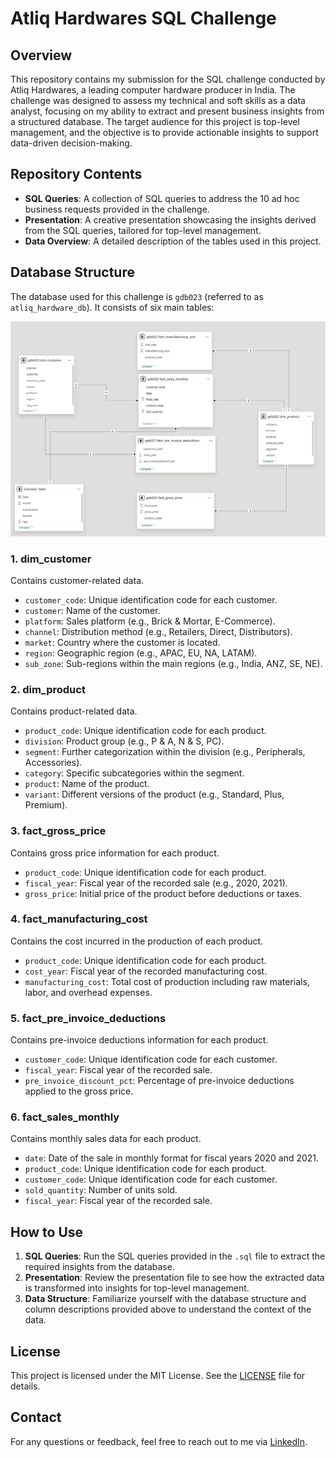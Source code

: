 # Atliq Hardwares SQL Challenge

## Overview

This repository contains my submission for the SQL challenge conducted by Atliq Hardwares, a leading computer hardware producer in India. The challenge was designed to assess my technical and soft skills as a data analyst, focusing on my ability to extract and present business insights from a structured database. The target audience for this project is top-level management, and the objective is to provide actionable insights to support data-driven decision-making.

## Repository Contents

- **SQL Queries**: A collection of SQL queries to address the 10 ad hoc business requests provided in the challenge.
- **Presentation**: A creative presentation showcasing the insights derived from the SQL queries, tailored for top-level management.
- **Data Overview**: A detailed description of the tables used in this project.

## Database Structure

The database used for this challenge is `gdb023` (referred to as `atliq_hardware_db`). It consists of six main tables:

![(images/schema.png)](https://github.com/Devg1804/executive-analytics-atliq/blob/main/Schema.png)
### 1. dim_customer
Contains customer-related data.
- `customer_code`: Unique identification code for each customer.
- `customer`: Name of the customer.
- `platform`: Sales platform (e.g., Brick & Mortar, E-Commerce).
- `channel`: Distribution method (e.g., Retailers, Direct, Distributors).
- `market`: Country where the customer is located.
- `region`: Geographic region (e.g., APAC, EU, NA, LATAM).
- `sub_zone`: Sub-regions within the main regions (e.g., India, ANZ, SE, NE).

### 2. dim_product
Contains product-related data.
- `product_code`: Unique identification code for each product.
- `division`: Product group (e.g., P & A, N & S, PC).
- `segment`: Further categorization within the division (e.g., Peripherals, Accessories).
- `category`: Specific subcategories within the segment.
- `product`: Name of the product.
- `variant`: Different versions of the product (e.g., Standard, Plus, Premium).

### 3. fact_gross_price
Contains gross price information for each product.
- `product_code`: Unique identification code for each product.
- `fiscal_year`: Fiscal year of the recorded sale (e.g., 2020, 2021).
- `gross_price`: Initial price of the product before deductions or taxes.

### 4. fact_manufacturing_cost
Contains the cost incurred in the production of each product.
- `product_code`: Unique identification code for each product.
- `cost_year`: Fiscal year of the recorded manufacturing cost.
- `manufacturing_cost`: Total cost of production including raw materials, labor, and overhead expenses.

### 5. fact_pre_invoice_deductions
Contains pre-invoice deductions information for each product.
- `customer_code`: Unique identification code for each customer.
- `fiscal_year`: Fiscal year of the recorded sale.
- `pre_invoice_discount_pct`: Percentage of pre-invoice deductions applied to the gross price.

### 6. fact_sales_monthly
Contains monthly sales data for each product.
- `date`: Date of the sale in monthly format for fiscal years 2020 and 2021.
- `product_code`: Unique identification code for each product.
- `customer_code`: Unique identification code for each customer.
- `sold_quantity`: Number of units sold.
- `fiscal_year`: Fiscal year of the recorded sale.

## How to Use

1. **SQL Queries**: Run the SQL queries provided in the `.sql` file to extract the required insights from the database.
2. **Presentation**: Review the presentation file to see how the extracted data is transformed into insights for top-level management.
3. **Data Structure**: Familiarize yourself with the database structure and column descriptions provided above to understand the context of the data.

## License

This project is licensed under the MIT License. See the [LICENSE](LICENSE) file for details.

## Contact

For any questions or feedback, feel free to reach out to me via [LinkedIn](https://github.com/Devg1804).
